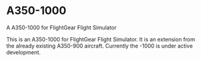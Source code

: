 # A350-1000
A A350-1000 for FlightGear Flight Simulator 

This is an A350-1000 for FlightGear Flight Simulator. It is an extension from the already existing A350-900 aircraft. Currently the -1000 is under active development.  
